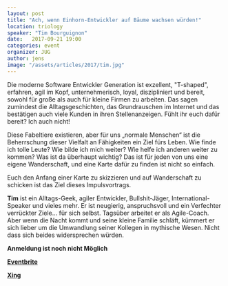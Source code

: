 ```yaml
---
layout: post
title: "Ach, wenn Einhorn-Entwickler auf Bäume wachsen würden!"
location: triology
speaker: "Tim Bourguignon"
date:   2017-09-21 19:00
categories: event
organizer: JUG
author: jens
image: "/assets/articles/2017/tim.jpg"
---
```


Die moderne Software Entwickler Generation ist exzellent, "T-shaped", erfahren, agil im Kopf, unternehmerisch, loyal, diszipliniert und bereit, sowohl für große als auch für kleine Firmen zu arbeiten. Das sagen zumindest die Alltagsgeschichten, das Grundrauschen im Internet und das bestätigen auch viele Kunden in ihren Stellenanzeigen. Fühlt ihr euch dafür bereit? Ich auch nicht!

Diese Fabeltiere existieren, aber für uns „normale Menschen“ ist die Beherrschung dieser Vielfalt an Fähigkeiten ein Ziel fürs Leben. Wie finde ich tolle Leute? Wie bilde ich mich weiter? Wie helfe ich anderen weiter zu kommen? Was ist da überhaupt wichtig? Das ist für jeden von uns eine eigene Wanderschaft, und eine Karte dafür zu finden ist nicht so einfach.

Euch den Anfang einer Karte zu skizzieren und auf Wanderschaft zu schicken ist das Ziel dieses Impulsvortrags.

**Tim** ist ein Alltags-Geek, agiler Entwickler, Bullshit-Jäger, International-Speaker und vieles mehr. Er ist neugierig, anspruchsvoll und ein Verfechter verrückter Ziele… für sich selbst. Tagsüber arbeitet er als Agile-Coach. Aber wenn die Nacht kommt und seine kleine Familie schläft, kümmert er sich lieber um die Umwandlung seiner Kollegen in mythische Wesen. Nicht dass sich beides widersprechen würden.

**Anmeldung ist noch nicht Möglich**

**[Eventbrite](https://www.eventbrite.de/e/)**

**[Xing](https://www.xing.com/events/)**
